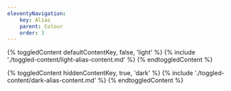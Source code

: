 ```yaml
---
eleventyNavigation:
    key: Alias
    parent: Colour
    order: 3
---
```


{% toggledContent defaultContentKey, false, 'light' %}
    {% include './toggled-content/light-alias-content.md' %}
{% endtoggledContent %}


{% toggledContent hiddenContentKey, true, 'dark' %}
    {% include './toggled-content/dark-alias-content.md' %}
{% endtoggledContent %}
